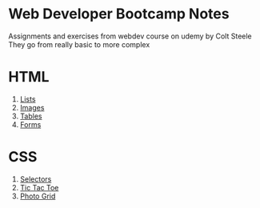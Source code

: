 # Web Developer Bootcamp Notes
Assignments and exercises from webdev course on udemy by Colt Steele
They go from really basic to more complex

# HTML
1. [Lists](HTML/list.html)
2. [Images](HTML/img.html)
3. [Tables](HTML/table.html)
4. [Forms](HTML/form.html)

# CSS
1. [Selectors](CSS/selectors/selectorsExercise.html)
2. [Tic Tac Toe](CSS/tic-tac-toe/board.html)
3. [Photo Grid](CSS/photo-grid/grid.html)